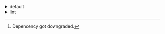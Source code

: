<details>
<summary>default</summary>

|Platform|Dependency|Before|After|Explicit|Package|
|-:|-|-|-|-|-|
|linux-64|new-package||0.10.1|true|conda|
||removed-package|0.10.1||true|pypi|
||bpy|0.10.1|2.10.1|true|pypi|
||polars|herads_0|herads_1|true|conda|
||python|0.10.0|0.10.1|false|conda|
|osx-arm64|polars[^2]|0.10.0|0.9.1|true|conda|
||python|0.10.0|0.10.1|true|conda|

</details>

<details>
<summary>lint</summary>

|Platform|Dependency|Before|After|Explicit|Package|
|-:|-|-|-|-|-|
|linux-64|polars|0.10.0|0.10.1|true|conda|
||python|0.10.0|0.10.1|false|conda|

</details>

[^1]: *Cursive* means explicit dependency.
[^2]: Dependency got downgraded.
